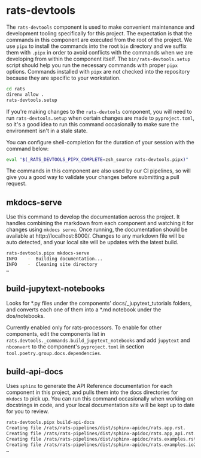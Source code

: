 # rats-devtools

The `rats-devtools` component is used to make convenient maintenance and development tooling
specifically for this project. The expectation is that the commands in this component are executed
from the root of the project. We use `pipx` to install the commands into the root `bin` directory
and we suffix them with `.pipx` in order to avoid conflicts with the commands when we are
developing from within the component itself. The `bin/rats-devtools.setup` script should help you
run the necessary commands with proper `pipx` options. Commands installed with `pipx` are not
checked into the repository because they are specific to your workstation.

```bash
cd rats
direnv allow .
rats-devtools.setup
```

If you're making changes to the `rats-devtools` component, you will need to run
`rats-devtools.setup` when certain changes are made to `pyproject.toml`, so it's a good idea to run
this command occasionally to make sure the environment isn't in a stale state.

You can configure shell-completion for the duration of your session with the command below:

``` bash
eval "$(_RATS_DEVTOOLS_PIPX_COMPLETE=zsh_source rats-devtools.pipx)"
```

The commands in this component are also used by our CI pipelines, so will give you a good way
to validate your changes before submitting a pull request.

## mkdocs-serve

Use this command to develop the documentation across the project. It handles combining the markdown
from each component and watching it for changes using `mkdocs serve`. Once running, the
documentation should be available at http://localhost:8000/. Changes to any markdown file will be
auto detected, and your local site will be updates with the latest build.

```bash
rats-devtools.pipx mkdocs-serve
INFO    -  Building documentation...
INFO    -  Cleaning site directory
…
```

## build-jupytext-notebooks

Looks for *.py files under the components' docs/_jupytext_tutorials folders, and converts each one
of them into a *.md notebook under the dos/notebooks.

Currently enabled only for rats-processors.  To enable for other components, edit the components
list in `rats.devtools._commands.build_jupytext_notebooks` and add `jupytext` and `nbconvert` to
the component's `pyproject.toml` in section `tool.poetry.group.docs.dependencies`.

## build-api-docs

Uses `sphinx` to generate the API Reference documentation for each component in this project,
and pulls them into the docs directories for `mkdocs` to pick up. You can run this command
occasionally when working on docstrings in code, and your local documentation site will be
kept up to date for you to review.

```bash
rats-devtools.pipx build-api-docs
Creating file /rats/rats-pipelines/dist/sphinx-apidoc/rats.app.rst.
Creating file /rats/rats-pipelines/dist/sphinx-apidoc/rats.app_api.rst.
Creating file /rats/rats-pipelines/dist/sphinx-apidoc/rats.examples.rst.
Creating file /rats/rats-pipelines/dist/sphinx-apidoc/rats.examples.io2.rst.
…
```
